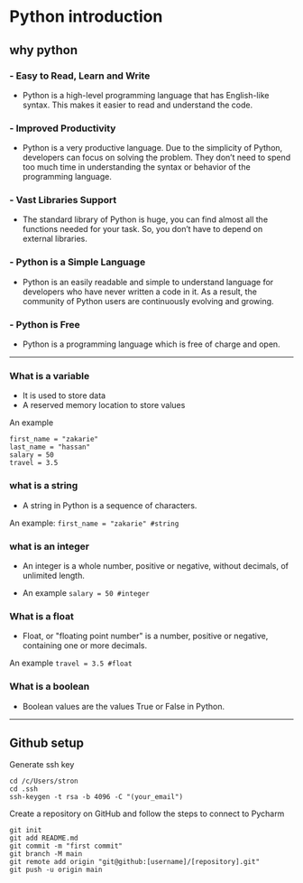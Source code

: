 # Python introduction
## why python
### - Easy to Read, Learn and Write
- Python is a high-level programming language that has English-like syntax. This makes it easier to read and understand the code.
### - Improved Productivity
- Python is a very productive language. Due to the simplicity of Python, developers can focus on solving the problem. They don’t need to spend too much time in understanding the syntax or behavior of the programming language.
### - Vast Libraries Support
- The standard library of Python is huge, you can find almost all the functions needed for your task. So, you don’t have to depend on external libraries.
### - Python is a Simple Language
- Python is an easily readable and simple to understand language for developers who have never written a code in it. As a result, the community of Python users are continuously evolving and growing.
### - Python is Free
- Python is a programming language which is free of charge and open.
---
### What is a variable
- It is used to store data
- A reserved memory location to store values

An example
```doctest
first_name = "zakarie"
last_name = "hassan"
salary = 50
travel = 3.5
```

 ### what is a string

- A string in Python is a sequence of characters.

An example:
``first_name = "zakarie" #string``
 ### what is an integer
 - An integer is a whole number, positive or negative, without decimals, of unlimited length.

 - An example
``salary = 50 #integer``

### What is a float
- Float, or "floating point number" is a number, positive or negative, containing one or more decimals.

An example
``travel = 3.5 #float``

### What is a boolean
- Boolean values are the values True or False in Python.

---
## Github setup
Generate ssh key
```doctest
cd /c/Users/stron
cd .ssh
ssh-keygen -t rsa -b 4096 -C "(your_email")
```

Create a repository on GitHub and follow the steps to connect to Pycharm
```doctest
git init
git add README.md
git commit -m "first commit"
git branch -M main
git remote add origin "git@github:[username]/[repository].git"
git push -u origin main
```